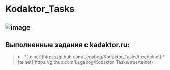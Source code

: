 # Kodaktor_Tasks
![image](https://user-images.githubusercontent.com/44378669/72217498-aecb6b00-353f-11ea-8834-3fdd638783ad.png)
---------------------------------
Выполненные задания с kadaktor.ru:
---------------------------------
><li>
>*[telnet](https://github.com/Legabog/Kodaktor_Tasks/tree/telnet)
>*[telnet](https://github.com/Legabog/Kodaktor_Tasks/tree/telnet)</li>

